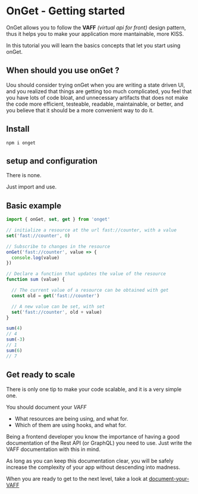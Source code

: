 # OnGet - Getting started

OnGet allows you to follow the **VAFF** *(virtual api for front)* design pattern, thus it helps you to make your application more mantainable, more KISS.

In this tutorial you will learn the basics concepts that let you start using onGet.

## When should you use onGet ?

Uou should consider trying onGet when you are writing a state driven UI, and you realized that things are getting too much complicated, you feel that you have lots of code bloat, and unnecessary artifacts that does not make the code more efficient, testeable, readable, maintainable, or better, and you believe that it should be a more convenient way to do it.

## Install

```
npm i onget
```

## setup and configuration

There is none.

Just import and use.

## Basic example

```js
import { onGet, set, get } from 'onget'

// initialize a resource at the url fast://counter, with a value
set('fast://counter', 0)

// Subscribe to changes in the resource
onGet('fast://counter', value => {
  console.log(value)
})

// Declare a function that updates the value of the resource
function sum (value) {

  // The current value of a resource can be obtained with get
  const old = get('fast://counter')

  // A new value can be set, with set
  set('fast://counter', old + value)
}

sum(4)
// 4
sum(-3)
// 1
sum(6)
// 7
```

## Get ready to scale

There is only one tip to make your code scalable, and it is a very simple one.

You should document your *VAFF*

* What resources are being using, and what for.
* Which of them are using hooks, and what for.

Being a frontend developer you know the importance of having a good documentation of the Rest API (or GraphQL) you need to use. Just write the VAFF documentation with this in mind.

As long as you can keep this documentation clear, you will be safely increase the complexity of your app without descending into madness.

When you are ready to get to the next level, take a look at [document-your-VAFF](tutorial-document-your-VAFF.html)